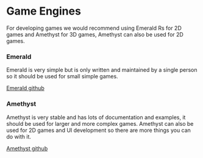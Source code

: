 # Game Engines

For developing games we would recommend using Emerald Rs for 2D games and Amethyst for 3D games, Amethyst can also be used for 2D games. 

### Emerald
Emerald is very simple but is only written and maintained by a single person so it should be used for small simple games. 

[Emerald github](https://github.com/Bombfuse/emerald)

### Amethyst
Amethyst is very stable and has lots of documentation and examples, it should be used for larger and more complex games. Amethyst can also
be used for 2D games and UI development so there are more things you can do with it.

[Amethyst github](https://github.com/amethyst/amethyst)
